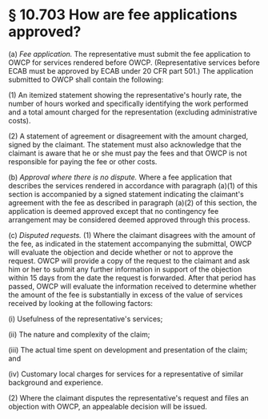 # § 10.703   How are fee applications approved?

(a) *Fee application.* The representative must submit the fee application to OWCP for services rendered before OWCP. (Representative services before ECAB must be approved by ECAB under 20 CFR part 501.) The application submitted to OWCP shall contain the following:


(1) An itemized statement showing the representative's hourly rate, the number of hours worked and specifically identifying the work performed and a total amount charged for the representation (excluding administrative costs).


(2) A statement of agreement or disagreement with the amount charged, signed by the claimant. The statement must also acknowledge that the claimant is aware that he or she must pay the fees and that OWCP is not responsible for paying the fee or other costs.


(b) *Approval where there is no dispute.* Where a fee application that describes the services rendered in accordance with paragraph (a)(1) of this section is accompanied by a signed statement indicating the claimant's agreement with the fee as described in paragraph (a)(2) of this section, the application is deemed approved except that no contingency fee arrangement may be considered deemed approved through this process.


(c) *Disputed requests.* (1) Where the claimant disagrees with the amount of the fee, as indicated in the statement accompanying the submittal, OWCP will evaluate the objection and decide whether or not to approve the request. OWCP will provide a copy of the request to the claimant and ask him or her to submit any further information in support of the objection within 15 days from the date the request is forwarded. After that period has passed, OWCP will evaluate the information received to determine whether the amount of the fee is substantially in excess of the value of services received by looking at the following factors:


(i) Usefulness of the representative's services;


(ii) The nature and complexity of the claim;


(iii) The actual time spent on development and presentation of the claim; and


(iv) Customary local charges for services for a representative of similar background and experience.


(2) Where the claimant disputes the representative's request and files an objection with OWCP, an appealable decision will be issued.




